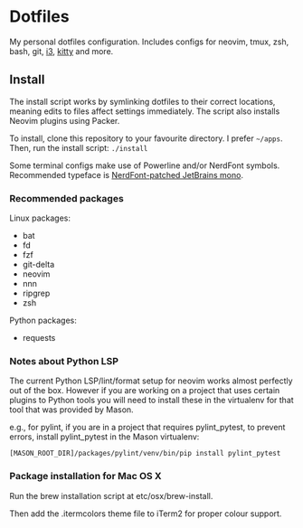 # Dotfiles

My personal dotfiles configuration. Includes configs for neovim, tmux, zsh, bash,
git, [i3], [kitty] and more.

## Install

The install script works by symlinking dotfiles to their correct locations,
meaning edits to files affect settings immediately. The script also installs
Neovim plugins using Packer.

To install, clone this repository to your favourite directory. I prefer
`~/apps`. Then, run the install script: `./install`

Some terminal configs make use of Powerline and/or NerdFont symbols.
Recommended typeface is
[NerdFont-patched JetBrains mono](https://github.com/ryanoasis/nerd-fonts/tree/master/patched-fonts/JetBrainsMono).

### Recommended packages

Linux packages:

- bat
- fd
- fzf
- git-delta
- neovim
- nnn
- ripgrep
- zsh

Python packages:

- requests

### Notes about Python LSP

The current Python LSP/lint/format setup for neovim works almost perfectly out
of the box. However if you are working on a project that uses certain plugins
to Python tools you will need to install these in the virtualenv for that tool
that was provided by Mason.

e.g., for pylint, if you are in a project that requires pylint_pytest, to prevent errors,
install pylint_pytest in the Mason virtualenv:

```
[MASON_ROOT_DIR]/packages/pylint/venv/bin/pip install pylint_pytest
```

### Package installation for Mac OS X

Run the brew installation script at etc/osx/brew-install.

Then add the .itermcolors theme file to iTerm2 for proper colour support.

[i3]: https://i3wm.org/
[kitty]: https://github.com/kovidgoyal/kitty
